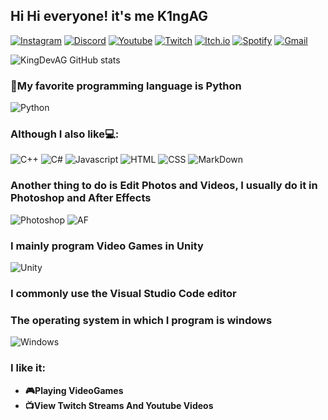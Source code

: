 ## **Hi Hi everyone! it's me K1ngAG**
[![Instagram](https://img.shields.io/badge/Instagram-E4405F?style=for-the-badge&logo=instagram&logoColor=white)](https://www.instagram.com/armando_.kldg/)
[![Discord](https://img.shields.io/badge/Discord-7289DA?style=for-the-badge&logo=discord&logoColor=white)](https://pastebin.com/2Uw0zmYG)
[![Youtube](https://img.shields.io/badge/YouTube-FF0000?style=for-the-badge&logo=youtube&logoColor=white)](https://www.youtube.com/channel/UCDhgFyc8bcQCpR6TCWixwPw)
[![Twitch](https://img.shields.io/badge/Twitch-9146FF?style=for-the-badge&logo=twitch&logoColor=white)](http://www.twitch.tv/k1ngag)
[![Itch.io](https://img.shields.io/badge/Itch.io-FA5C5C?style=for-the-badge&logo=itch.io&logoColor=white)](https://king-dev-ag.itch.io)
[![Spotify](https://img.shields.io/badge/Spotify-1ED760?&style=for-the-badge&logo=spotify&logoColor=white)](https://open.spotify.com/user/31smvhc5uwo4vcohp4nauujk4p5q?si=abad989266dc4c0f)
[![Gmail](https://img.shields.io/badge/Gmail-D14836?style=for-the-badge&logo=gmail&logoColor=white)](j.armando140208g@gmail.com)

![KingDevAG GitHub stats](https://github-readme-stats.vercel.app/api?username=kingdevag&show_icons=true&theme=dracula)

### **🐍My favorite programming language is Python**
![Python](https://img.shields.io/badge/Python-3776AB?style=for-the-badge&logo=python&logoColor=white)
### **Although I also like💻:**
![C++](https://img.shields.io/badge/C%2B%2B-00599C?style=for-the-badge&logo=c%2B%2B&logoColor=white)
![C#](https://img.shields.io/badge/C%23-239120?style=for-the-badge&logo=c-sharp&logoColor=white)
![Javascript](https://img.shields.io/badge/JavaScript-F7DF1E?style=for-the-badge&logo=javascript&logoColor=black)
![HTML](https://img.shields.io/badge/HTML-239120?style=for-the-badge&logo=html5&logoColor=white)
![CSS](https://img.shields.io/badge/CSS-239120?&style=for-the-badge&logo=css3&logoColor=white)
![MarkDown](https://img.shields.io/badge/Markdown-000000?style=for-the-badge&logo=markdown&logoColor=white)

### **Another thing to do is Edit Photos and Videos, I usually do it in Photoshop and After Effects**
![Photoshop](https://aleen42.github.io/badges/src/photoshop.svg)
![AF](https://aleen42.github.io/badges/src/after_effects.svg)

### **I mainly program Video Games in Unity**
![Unity](https://img.shields.io/badge/Unity-100000?style=for-the-badge&logo=unity&logoColor=white)

### **I commonly use the Visual Studio Code editor** 

### **The operating system in which I program is windows**
![Windows](https://img.shields.io/badge/Windows-0078D6?style=for-the-badge&logo=windows&logoColor=white)

### **I like it:**
- **🎮Playing VideoGames**
- **📺View Twitch Streams And Youtube Videos**
